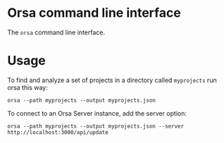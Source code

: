 # Orsa command line interface

The `orsa` command line interface.

# Usage

To find and analyze a set of projects in a directory called `myprojects` run orsa this way:

```
orsa --path myprojects --output myprojects.json
```

To connect to an Orsa Server instance, add the server option:

```
orsa --path myprojects --output myprojects.json --server http://localhost:3000/api/update
```
